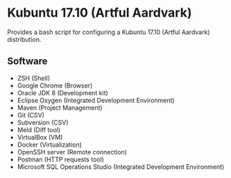 # Kubuntu 17.10 (Artful Aardvark)

Provides a bash script for configuring a Kubuntu 17.10 (Artful Aardvark) distribution.


## Software
 * ZSH (Shell)
 * Google Chrome (Browser)
 * Oracle JDK 8 (Development kit)
 * Eclipse Oxygen (Integrated Development Environment)
 * Maven (Project Management)
 * Git (CSV)
 * Subversion (CSV)
 * Meld (Diff tool)
 * VirtualBox (VM)
 * Docker (Virtualization)
 * OpenSSH server (Remote connection)
 * Postman (HTTP requests tool)
 * Microsoft SQL Operations Studio (Integrated Development Environment)
